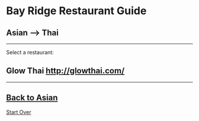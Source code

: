 # Bay Ridge Restaurant Guide
## Asian --> Thai
---
Select a restaurant:
## Glow Thai http://glowthai.com/
---
[Back to Asian](asian.md)
---
[Start Over](../home.md)